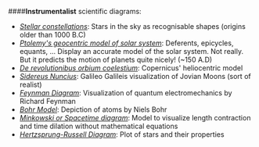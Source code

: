 ####**Instrumentalist** scientific diagrams:

* [*Stellar constellations*](https://s-media-cache-ak0.pinimg.com/736x/6f/70/bd/6f70bd5d482fbe0c9bbdaeb9101d5a68.jpg): Stars in the sky as recognisable shapes (origins older than 1000 B.C)
* [*Ptolemy's geocentric model of solar system*](https://www.youtube.com/watch?v=EpSy0Lkm3zM): Deferents, epicycles, equants, ... Display an accurate model of the solar system. Not really. But it predicts the motion of planets quite nicely! (~150 A.D)
* [*De revolutionibus orbium coelestium*](https://upload.wikimedia.org/wikipedia/commons/9/95/Copernican_heliocentrism_theory_diagram.svg): Copernicus' heliocentric model 
* [*Sidereus Nuncius*](http://www.hps.cam.ac.uk/starry/galileo2lrg.jpg): Galileo Galileis visualization of Jovian Moons (sort of realist)
* [*Feynman Diagram*](https://en.wikipedia.org/wiki/Feynman_diagram): Visualization of quantum electromechanics by Richard Feynman
* [*Bohr Model*](https://en.wikipedia.org/wiki/Bohr_model): Depiction of atoms by Niels Bohr
* [*Minkowski or Spacetime diagram*](https://en.wikipedia.org/wiki/Minkowski_diagram): Model to visualize length contraction and time dilation without mathematical equations
* [*Hertzsprung-Russell Diagram*](https://en.wikipedia.org/wiki/Hertzsprung-Russell_diagram): Plot of stars and their properties
